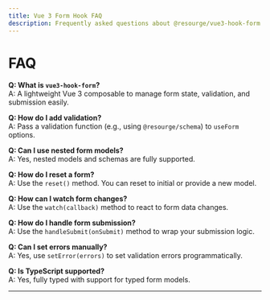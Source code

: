 ```yaml
---
title: Vue 3 Form Hook FAQ
description: Frequently asked questions about @resourge/vue3-hook-form.
---
```


# FAQ

**Q: What is `vue3-hook-form`?**  
A: A lightweight Vue 3 composable to manage form state, validation, and submission easily.

**Q: How do I add validation?**  
A: Pass a validation function (e.g., using `@resourge/schema`) to `useForm` options.

**Q: Can I use nested form models?**  
A: Yes, nested models and schemas are fully supported.

**Q: How do I reset a form?**  
A: Use the `reset()` method. You can reset to initial or provide a new model.

**Q: How can I watch form changes?**  
A: Use the `watch(callback)` method to react to form data changes.

**Q: How do I handle form submission?**  
A: Use the `handleSubmit(onSubmit)` method to wrap your submission logic.

**Q: Can I set errors manually?**  
A: Yes, use `setError(errors)` to set validation errors programmatically.

**Q: Is TypeScript supported?**  
A: Yes, fully typed with support for typed form models.

---